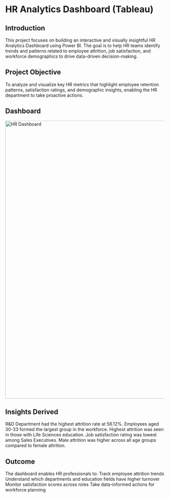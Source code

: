 # HR Analytics Dashboard (Tableau)

## Introduction
This project focuses on building an interactive and visually insightful HR Analytics Dashboard using Power BI. The goal is to help HR teams identify trends and patterns related to employee attrition, job satisfaction, and workforce demographics to drive data-driven decision-making.

## Project Objective
To analyze and visualize key HR metrics that highlight employee retention patterns, satisfaction ratings, and demographic insights, enabling the HR department to take proactive actions.

## Dashboard
<img width="1555" height="878" alt="HR Dashboard" src="https://github.com/user-attachments/assets/95f1f646-2447-4bf8-8d13-c71d09bea146" />


## Insights Derived
R&D Department had the highest attrition rate at 56.12%.
Employees aged 30-33 formed the largest group in the workforce.
Highest attrition was seen in those with Life Sciences education.
Job satisfaction rating was lowest among Sales Executives.
Male attrition was higher across all age groups compared to female attrition.

## Outcome
The dashboard enables HR professionals to:
Track employee attrition trends
Understand which departments and education fields have higher turnover
Monitor satisfaction scores across roles
Take data-informed actions for workforce planning

